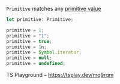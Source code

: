 `Primitive` matches any [primitive value](https://developer.mozilla.org/en-US/docs/Glossary/Primitive)

```ts
let primitive: Primitive;

primitive = 1;
primitive = "1";
primitive = true;
primitive = 1n;
primitive = Symbol.iterator;
primitive = null;
primitive = undefined;
```

TS Playground – https://tsplay.dev/mq9rqm
